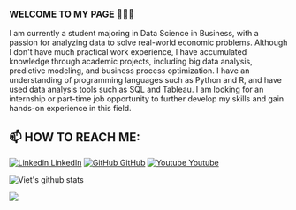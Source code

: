 ### WELCOME TO MY PAGE 👋👋👋

I am currently a student majoring in Data Science in Business, with a passion for analyzing data to solve real-world economic problems. Although I don't have much practical work experience, I have accumulated knowledge through academic projects, including big data analysis, predictive modeling, and business process optimization. I have an understanding of programming languages ​​such as Python and R, and have used data analysis tools such as SQL and Tableau. I am looking for an internship or part-time job opportunity to further develop my skills and gain hands-on experience in this field.

## 📫 HOW TO REACH ME: 

[![Linkedin](https://github.com/TrieuTuanVi/introduction/blob/main/linkdin.png) LinkedIn](https://www.linkedin.com/in/www.linkedin.com/in/vi-trieu-tuan-431b07321/) [![GitHub](https://i.stack.imgur.com/tskMh.png) GitHub](https://github.com/TrieuTuanVi/) [![Youtube](https://github.com/uvipen/introduction/blob/main/Youtube.png) Youtube](https://www.youtube.com/channel/UC66_4puPl1OFS3YAeZ7tRdw)



![Viet's github stats](https://github-readme-stats-git-masterrstaa-rickstaa.vercel.app/api?username=uvipen&show_icons=true&theme=tokyonight&hide=contribs,prs,issues)

<a href="https://github.com/uvipen/QuickDraw/">
  <!-- Change the `github-readme-stats.anuraghazra1.vercel.app` to `github-readme-stats.vercel.app`  -->
  <img align="center" src="https://github-readme-stats.anuraghazra1.vercel.app/api/pin/?username=uvipen&repo=QuickDraw&theme=radical" />
</a>    

